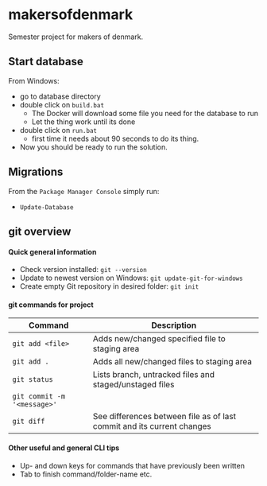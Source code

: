 # makersofdenmark
Semester project for makers of denmark. 

## Start database
From Windows:
- go to database directory
- double click on `build.bat`
  * The Docker will download some file you need for the database to run
  * Let the thing work until its done
- double click on `run.bat`
  * first time it needs about 90 seconds to do its thing.
- Now you should be ready to run the solution.

## Migrations
From the `Package Manager Console` simply run:
- `Update-Database`

## git overview
#### Quick general information

- Check version installed: `git --version`
- Update to newest version on Windows: `git update-git-for-windows`
- Create empty Git repository in desired folder: `git init`

#### git commands for project
Command | Description
------- | -----------
`git add <file>` | Adds new/changed specified file to staging area
`git add .` | Adds all new/changed files to staging area
`git status` | Lists branch, untracked files and staged/unstaged files
`git commit -m '<message>'` |
`git diff` | See differences between file as of last commit and its current changes
 


#### Other useful and general CLI tips
- Up- and down keys for commands that have previously been written
- Tab to finish command/folder-name etc.
